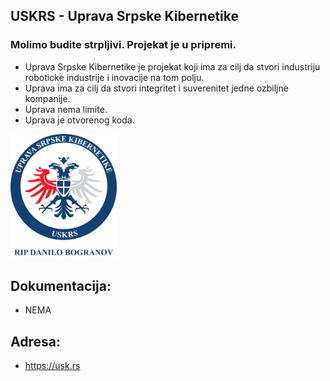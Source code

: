 ## USKRS - Uprava Srpske Kibernetike 

### Molimo budite strpljivi. Projekat je u pripremi.

- Uprava Srpske Kibernetike je projekat koji ima za cilj da stvori industriju roboticke industrije i inovacije na tom polju.
- Uprava ima za cilj da stvori integritet i suverenitet jedne ozbiljne kompanije.
- Uprava nema limite.
- Uprava je otvorenog koda.

<p>
 <img src="https://github.com/antistereotip/uskrs/blob/master/uskrs.jpg" width="170" />
</p>

## Dokumentacija:
 
- NEMA

## Adresa:

- https://usk.rs
